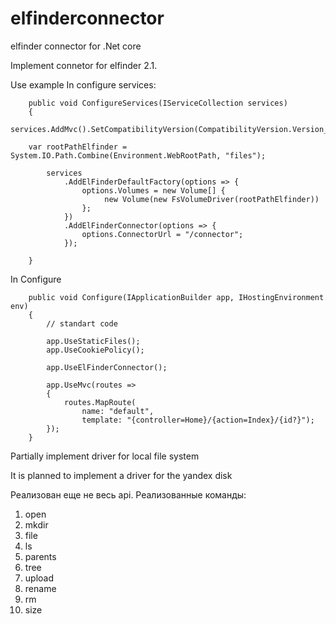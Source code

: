 # elfinderconnector
elfinder connector for .Net core

Implement connetor for elfinder 2.1.

Use example
  In configure services:
        
        public void ConfigureServices(IServiceCollection services)
        {
            services.AddMvc().SetCompatibilityVersion(CompatibilityVersion.Version_2_2);
			
	    var rootPathElfinder = System.IO.Path.Combine(Environment.WebRootPath, "files");
			
            services
                .AddElFinderDefaultFactory(options => {
                    options.Volumes = new Volume[] {
                         new Volume(new FsVolumeDriver(rootPathElfinder))
                    };
                })
                .AddElFinderConnector(options => {
                    options.ConnectorUrl = "/connector";
                });
           
        }
  
  In Configure
        
        public void Configure(IApplicationBuilder app, IHostingEnvironment env)
        {
            // standart code

            app.UseStaticFiles();
            app.UseCookiePolicy();

            app.UseElFinderConnector();

            app.UseMvc(routes =>
            {
                routes.MapRoute(
                    name: "default",
                    template: "{controller=Home}/{action=Index}/{id?}");
            });
        }
 
	
Partially implement driver for local file system
	
It is planned to implement a driver for the yandex disk
 
 
 Реализован еще не весь api.
 Реализованные команды:
 1. open
 2. mkdir
 3. file
 4. ls
 5. parents
 6. tree
 7. upload
 8. rename
 9. rm
 10. size
